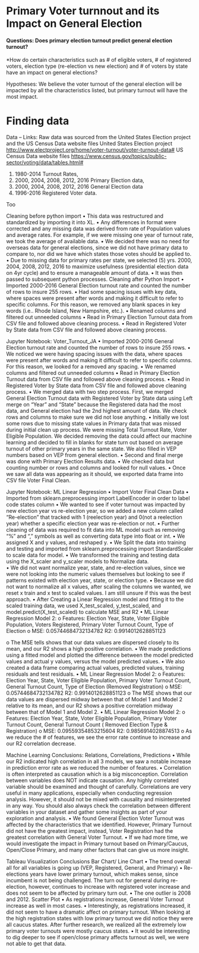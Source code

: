# Primary Voter turnnout and its Impact on General Election 

#### Questions: Does primary election turnout predict general election turnout?
*How do certain characteristics such as # of eligible voters, # of registered voters, election type
(re-election vs new election) and # of voters by state have an impact on general elections?

Hypotheses: We believe the voter turnout of the general election will be impacted by all the characteristics listed, but primary turnout will have the most impact.

# Finding data

Data – Links:   Raw data was sourced from the United States Election project and the US Census Data website files
United States Election project   http://www.electproject.org/home/voter-turnout/voter-turnout-data#
US Census Data website files  https://www.census.gov/topics/public-sector/voting/data/tables.html# 
1. 1980-2014 Turnout Rates, 
2. 2000, 2004, 2008, 2012, 2016 Primary Election data, 
3. 2000, 2004, 2008, 2012, 2016 General Election data
4. 1996-2016 Registered Voter data.  

Too


Cleaning before python import
•	This data was restructured and standardized by importing it into XL.
•	Any differences in format were corrected and any missing data was derived from rate of Population values and average rates. For example, if we were missing one year of turnout rate, we took the average of available data. 
•	We decided there was no need for overseas data for general elections, since we did not have primary data to compare to, nor did we have which states those votes should be applied to.
•	Due to missing data for primary rates per state, we selected (5) yrs. 2000, 2004, 2008, 2012, 2016 to maximize usefulness (presidential election data on 4yr cycle) and to ensure a manageable amount of data. 
•	It was then passed to subsequent python processes.
Cleaning after Python Import
•	Imported 2000-2016 General Election turnout rate and counted the number of rows to insure 255 rows. 
•	Had some spacing issues with key data, where spaces were present after words and making it difficult to refer to specific columns. For this reason, we removed any blank spaces in key words (i.e.. Rhode Island, New Hampshire, etc.). 
•	Renamed columns and filtered out unneeded columns 
•	Read in Primary Election Turnout data from CSV file and followed above cleaning process. 
•	Read in Registered Voter by State data from CSV file and followed above cleaning process. 

Jupyter Notebook: Voter_Turnout_JA
•	Imported 2000-2016 General Election turnout rate and counted the number of rows to insure 255 rows. 
•	We noticed we were having spacing issues with the data, where spaces were present after words and making it difficult to refer to specific columns. For this reason, we looked for a removed any spacing. 
•	We renamed columns and filtered out unneeded columns 
•	Read in Primary Election Turnout data from CSV file and followed above cleaning process. 
•	Read in Registered Voter by State data from CSV file and followed above cleaning process. 
•	We merged data with two step process. First, we merged General Election Turnout data with Registered Voter by State data using Left merge on “Year” and “State” because the Registered data had the most data, and General election had the 2nd highest amount of data. We check rows and columns to make sure we did not lose anything. 
•	Initially we lost some rows due to missing state values in Primary data that was missed during initial clean up process. We were missing Total Turnout Rate, Voter Eligible Population. We decided removing the data could affect our machine learning and decided to fill in blanks for state turn out based on average turnout of other primary years in the same state. We also filled in VEP numbers based on VEP from general election. 
•	Second and final merge was done with Primary Election Results data. 
•	We checked data but counting number or rows and columns and looked for null values. 
•	Once we saw all data was appearing as it should, we exported data frame into CSV file Voter Final Clean. 


Jupyter Notebook: ML Linear Regression
•	Import Voter Final Clean Data
•	Imported from sklearn.preprocessing import LabelEncoder in order to label code states column
•	We wanted to see if voter turnout was impacted by new election year vs re-election year, so we added a new column called “Re-election” that tracked with 1 (reelection year) and 0(not a reelection year) whether a specific election year was re-election or not. 
•	Further cleaning of data was required to fit data into ML model such as removing “%” and “,” symbols as well as converting data type into float or int. 
•	We assigned X and y values, and reshaped y. 
•	We Split the data into training and testing and imported from sklearn.preprocessing import StandardScaler to scale data for model.
•	We transformed the training and testing data using the X_scaler and y_scaler models to Normalize data.  
•	We did not want normalize year, state, and re-election values, since we were not looking into the numeric values themselves but looking to see if patterns existed with election year, state, or election type. 
•	Because we did not want to normalize all x values, after scaling the columns we wanted, we reset x train and x test to scaled values.  I am still unsure if this was the best approach. 
•	After Creating  a Linear Regression model and fitting it to the scaled training data, we  used X_test_scaled, y_test_scaled, and model.predict(X_test_scaled) to calculate MSE and R2
•	ML Linear Regression Model 2:
  o	Features: Election Year, State, Voter Eligible Population, Voters Registered, Primary Voter Turnout Count, Type of Election
  o	MSE: 0.05744684732134782 R2: 0.9914012628851123

  o	The MSE tells shows that our data values are dispersed closely to its mean, and our R2 shows a high positive correlation. 
•	We made predictions using a fitted model and plotted the difference between the model predicted values and actual y values, versus the model predicted values. 
•	We also created a data frame comparing actual values, predicted values, training residuals and test residuals. 
•	ML Linear Regression Model 2:
  o	Features: Election Year, State, Voter Eligible Population, Primary Voter Turnout Count, General Turnout Count, Type of Election 
    (Removed Registration)
  o	MSE: 0.05744684732134782      R2: 0.9914012628851123 
  o	The MSE shows that our data values are dispersed midway between that of Model 1 and Model 2 relative to its mean, and our R2 shows a positive correlation midway between        that of Model 1 and Model 2. 
•	ML Linear Regression Model 2:
  o	Features: Election Year, State, Voter Eligible Population, Primary Voter Turnout Count, General Turnout Count 
    ( Removed Election Type & Registration)
  o	MSE: 0.09559354853215604          R2: 0.9856914028874513 
  o	As we reduce the # of features, we see the error rate continue to increase and our R2 correlation decrease.  




Machine Learning Conclusions: 
Relations, Correlations, Predictions
•	While our R2 indicated high correlation in all 3 models, we saw a notable increase in prediction error rate as we reduced the number of features. 
•	Correlation is often interpreted as causation which is a big misconception. Correlation between variables does NOT indicate causation. Any highly correlated variable should be examined and thought of carefully.  Correlations are very useful in many applications, especially when conducting regression analysis. However, it should not be mixed with causality and misinterpreted in any way. You should also always check the correlation between different variables in your dataset and gather some insights as part of your exploration and analysis.
•	We found General Election Voter Turnout was affected by the characteristics that we identified. However, Primary Turnout did not have the greatest impact, instead, Voter Registration had the greatest correlation with General Voter Turnout. 
•	If we had more time, we would investigate the impact in Primary turnout based on Primary/Caucus, Open/Close Primary, and many other factors that can give us more insight. 





Tableau Visualization Conclusions
Bar Chart/ Line Chart
•	The trend overall all for all variables is going up (VEP, Registered, General, and Primary) 
•	Re-elections years have lower primary turnout, which makes sense, since incumbent is not being challenged. The turn out for general during re-election, however, continues to increase with registered voter increase and does not seem to be affected by primary turn out. 
•	The one outlier is 2008 and 2012. 
Scatter Plot
•	As registrations increase, General Voter Turnout increase as well in most cases. 
•	Interestingly, as registrations increased, it did not seem to have a dramatic affect on primary turnout. When looking at the high registration states with low primary turnout we did notice they were all caucus states. After further research, we realized all the extremely low primary voter turnouts were mostly caucus states. 
•	It would be interesting to dig deeper to see if open/close primary affects turnout as well, we were not able to get that data. 
